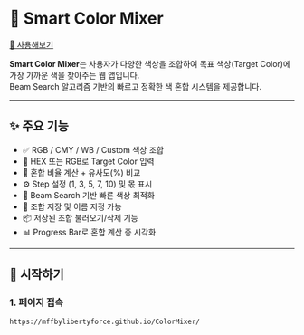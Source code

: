 # 🎨 Smart Color Mixer

[🔗 사용해보기](https://mffbylibertyforce.github.io/ColorMixer/)

**Smart Color Mixer**는 사용자가 다양한 색상을 조합하여 목표 색상(Target Color)에 가장 가까운 색을 찾아주는 웹 앱입니다.  
Beam Search 알고리즘 기반의 빠르고 정확한 색 혼합 시스템을 제공합니다.

---

## ✨ 주요 기능

- ✅ RGB / CMY / WB / Custom 색상 조합
- 🎯 HEX 또는 RGB로 Target Color 입력
- 🧮 혼합 비율 계산 + 유사도(%) 비교
- ⚙️ Step 설정 (1, 3, 5, 7, 10) 및 몫 표시
- 🧠 Beam Search 기반 빠른 색상 최적화
- 💾 조합 저장 및 이름 지정 가능
- 📦 저장된 조합 불러오기/삭제 기능
- 📊 Progress Bar로 혼합 계산 중 시각화

---

## 🚀 시작하기

### 1. 페이지 접속

```text
https://mffbylibertyforce.github.io/ColorMixer/
